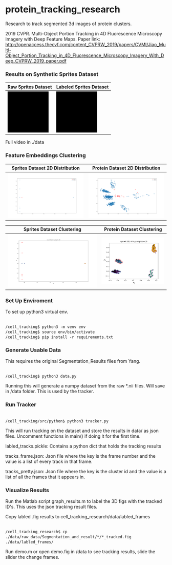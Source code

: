 # protein_tracking_research


Research to track segmented 3d images of protein clusters.

2019 CVPR. Multi-Object Portion Tracking in 4D Fluorescence Microscopy Imagery with Deep Feature Maps. Paper link: http://openaccess.thecvf.com/content_CVPRW_2019/papers/CVMI/Jiao_Multi-Object_Portion_Tracking_in_4D_Fluorescence_Microscopy_Imagery_With_Deep_CVPRW_2019_paper.pdf


### Results on Synthetic Sprites Dataset
Raw Sprites Dataset | Labeled Sprites Dataset
-------------------- | -----------------------
![raw_sprites](./images/raw_sprites.gif) | ![labeled_sprites](./images/labeled_sprites.gif)

Full video in ./data

### Feature Embeddings Clustering
Sprites Dataset 2D Distribution| Protein Dataset 2D Distribution
-------------------- | -----------------------
![Plot](./images/sprite_1.png) | ![Plot](./images/protein_1.png)

Sprites Dataset Clustering | Protein Dataset Clustering
-------------------- | -----------------------
![Plot](./images/sprite_2.png) | ![Plot](./images/protein_2.png) 

### Set Up Enviroment

To set up python3 virtual env.

```

/cell_tracking$ python3 -m venv env
/cell_tracking$ source env/bin/activate
/cell_tracking$ pip install -r requirements.txt 

```

### Generate Usable Data

This requires the original Segmentation_Results files from Yang.

```

/cell_tracking$ python3 data.py

```
Running this will generate a numpy dataset from the raw *.nii files. Will save in
/data folder. This is used by the tracker.

### Run Tracker

```

/cell_tracking/src/python$ python3 tracker.py

```

This will run tracking on the dataset and store the results in data/ as json files.
Uncomment functions in main() if doing it for the first time.

labled_tracks.pickle: Contains a python dict that holds the tracking results

tracks_frame.json: Json file where the key is the frame number and the value
is a list of every track in that frame.

tracks_pretty.json: Json file where the key is the cluster id and the value
is a list of all the frames that it appears in.


### Visualize Results

Run the Matlab script graph_results.m to label the 3D figs with the tracked ID's.
This uses the json tracking result files. 

Copy labled .fig results to cell_tracking_research/data/labled_frames

```

/cell_tracking_research$ cp ./data/raw_data/Segmentation_and_result/*/*_tracked.fig ./data/labled_frames/

```

Run demo.m or open demo.fig in /data to see tracking results, slide the slider the change frames.



